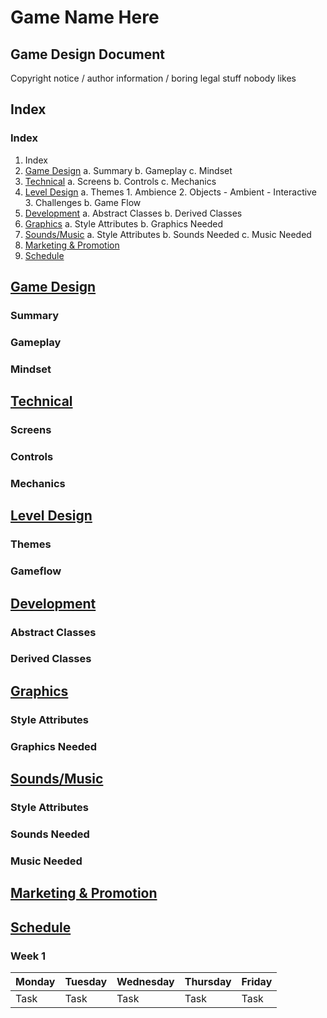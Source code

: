 # Game Name Here
## Game Design Document

Copyright notice / author information / boring legal stuff nobody likes

## Index
### Index
1. Index
2. [Game Design](#gamedesign)
	a. Summary
	b. Gameplay
	c. Mindset
3. [Technical](#technical)
	a. Screens
	b. Controls
	c. Mechanics
4. [Level Design](#level)
	a. Themes
		1. Ambience
		2. Objects
			- Ambient
			- Interactive
		3. Challenges
	b. Game Flow
5. [Development](#development)
	a. Abstract Classes
	b. Derived Classes
6. [Graphics](#graphics)
	a. Style Attributes
	b. Graphics Needed
7. [Sounds/Music](#sounds)
	a. Style Attributes
	b. Sounds Needed
	c. Music Needed
8. [Marketing & Promotion](#marketing)
9. [Schedule](#schedule)

## [Game Design](id:gamedesign)
### Summary
### Gameplay
### Mindset

## [Technical](id:technical)
### Screens
### Controls
### Mechanics

## [Level Design](id:level)
### Themes
### Gameflow

## [Development](id:development)
### Abstract Classes
### Derived Classes

## [Graphics](id:graphics)
### Style Attributes
### Graphics Needed

## [Sounds/Music](id:sounds)
### Style Attributes
### Sounds Needed
### Music Needed

## [Marketing & Promotion](id:marketing)

## [Schedule](id:schedule)
### Week 1

Monday | Tuesday | Wednesday | Thursday | Friday
:----- | :------ | :-------- | :------- | :-----
Task | Task | Task | Task | Task



